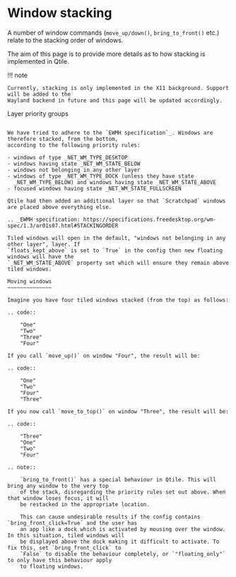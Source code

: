 Window stacking
===============

A number of window commands (`move_up/down()`, `bring_to_front()` etc.) relate to
the stacking order of windows.

The aim of this page is to provide more details as to how stacking is implemented in Qtile.

!!! note

    Currently, stacking is only implemented in the X11 background. Support will be added to the
    Wayland backend in future and this page will be updated accordingly.


Layer priority groups
~~~~~~~~~~~~~~~~~~~~~

We have tried to adhere to the `EWMH specification`_. Windows are therefore stacked, from the bottom,
according to the following priority rules:

- windows of type _NET_WM_TYPE_DESKTOP
- windows having state _NET_WM_STATE_BELOW
- windows not belonging in any other layer
- windows of type _NET_WM_TYPE_DOCK (unless they have state
  _NET_WM_TYPE_BELOW) and windows having state _NET_WM_STATE_ABOVE
- focused windows having state _NET_WM_STATE_FULLSCREEN

Qtile had then added an additional layer so that `Scratchpad` windows are placed above everything else.

.. _EWMH specification: https://specifications.freedesktop.org/wm-spec/1.3/ar01s07.html#STACKINGORDER

Tiled windows will open in the default, "windows not belonging in any other layer", layer. If
`floats_kept_above` is set to `True` in the config then new floating windows will have the
`_NET_WM_STATE_ABOVE` property set which will ensure they remain above tiled windows.

Moving windows
~~~~~~~~~~~~~~

Imagine you have four tiled windows stacked (from the top) as follows:

.. code::

    "One"
    "Two"
    "Three"
    "Four"

If you call `move_up()` on window "Four", the result will be:

.. code::

    "One"
    "Two"
    "Four"
    "Three"

If you now call `move_to_top()` on window "Three", the result will be:

.. code::

    "Three"
    "One"
    "Two"
    "Four"

.. note::

    `bring_to_front()` has a special behaviour in Qtile. This will bring any window to the very top
    of the stack, disregarding the priority rules set out above. When that window loses focus, it will
    be restacked in the appropriate location.

    This can cause undesirable results if the config contains `bring_front_click=True` and the user has
    an app like a dock which is activated by mousing over the window. In this situation, tiled windows will
    be displayed above the dock making it difficult to activate. To fix this, set `bring_front_click` to
    `False` to disable the behaviour completely, or `"floating_only"` to only have this behaviour apply
    to floating windows.
